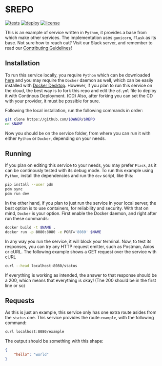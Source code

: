 # $REPO

[![tests](https://github.com/$OWNER/$REPO/actions/workflows/ci.yml/badge.svg?event=pull_request)](https://github.com/$OWNER/$REPO/actions/workflows/ci.yml)
[![deploy](https://github.com/$OWNER/$REPO/actions/workflows/cd.yml/badge.svg?event=push)](https://github.com/$OWNER/$REPO/actions/workflows/cd.yml)
[![license](https://img.shields.io/badge/license-MIT-purple.svg)](https://github.com/$OWNER/Database-Model/blob/main/LICENSE)

This is an example of service written in `Python`, it provides a base from which make other services. The implementation uses `gunicorn`, `Flask` as its base. Not sure how to reach out? Visit our Slack server, and remember to read our [Contributing Guidelines](https://github.com/$OWNER/$REPO/tree/main/CONTRIBUTING.md)!

## Installation

To run this service locally, you require `Python` which can be downloaded [here](https://www.python.org/downloads/) and you may require the `Docker` daemon as well, which can be easily installed with [Docker Desktop](https://www.docker.com/products/docker-desktop/). However, if you plan to run this service on the cloud, the best way is to fork this repo and edit the `cd.yml` file to deploy it with Continous Deployment. (CD) Also, after forking you can set the CD with your provider, it must be possible for sure.

Following the local installation, run the following commands in order:

```sh
git clone https://github.com/$OWNER/$REPO
cd $NAME
```

Now you should be on the service folder, from where you can run it with either `Python` or `Docker`, depending on your needs.

## Running

If you plan on editing this service to your needs, you may prefer `Flask`, as it can be continously tested with its debug mode. To run this example using `Python`, install the dependencies and run the `dev` script, like this:

```sh
pip install --user pdm
pdm sync
pdm run dev
```

In the other hand, if you plan to just run the service in your local server, the best option is to use containers, for reliability and security. With that on mind, `Docker` is your option. First enable the Docker daemon, and right after run these commands:

```sh
docker build -t $NAME .
docker run -p 8080:8080 -e PORT='8080' $NAME
```

In any way you run the service, it will block your terminal. Now, to test its responses, you can try any HTTP request emitter, such as Postman, Axios or cURL. The following example shows a GET request over the service with cURL

```sh
curl --head localhost:8080/status
```

If everything is working as intended, the answer to that response should be a 200, which means that everything is okay! (The 200 should be in the first line or so)

## Requests

As this is just an example, this service only has one extra route asides from the `status` one. This service provides the route `example`, with the following command:

```sh
curl localhost:8080/example
```

The output should be something with this shape:

```json
{
    "hello": "world"
}
```
